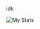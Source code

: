 idk

![My Stats](https://github-readme-stats.vercel.app/api?username=MicroPanda123&theme=github_dark)
